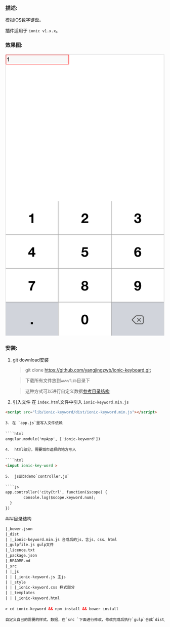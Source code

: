 ### 描述:
模拟iOS数字键盘。

插件适用于 `ionic v1.x.x`。

###  效果图:

![效果图](demo.png)

### 安装:

1. git download安装
	
	>git clone https://github.com/yangjingzwb/ionic-keyboard.git
	
	>下载所有文件放到`www/lib`目录下
	
	>这种方式可以进行自定义数据[参考目录结构](#tree)
	
2. 引入文件
	在 `index.html`文件中引入 `ionic-keyword.min.js`
	
````html
<script src="lib/ionic-keyword/dist/ionic-keyword.min.js"></script>

3. 在 `app.js`里写入文件依赖

````html
angular.module('myApp', ['ionic-keyword'])

4.  html部分，需要城市选择的地方写入
	
````html
<input ionic-key-word >

5.  js部分demo`controller.js`
	
````js
app.controller('cityCtrl', function($scope) {
		console.log($scope.keyword.num);
  }
})
````
###目录结构

````html
|_bower.json
|_dist
| |_ionic-keyword.min.js 合成后的js，含js、css、html
|_gulpfile.js gulp文件
|_licence.txt
|_package.json
|_README.md
|_src
| |_js
| | |_ionic-keyword.js 主js
| |_style
| | |_ionic-keyword.css 样式部分
| |_templates
| | |_ionic-keyword.html

> cd ionic-keyword && npm install && bower install

自定义自己的需要的样式、数据，在`src `下面进行修改，修改完成后执行`gulp`合成`dist/ionic-keyword.min.js`


